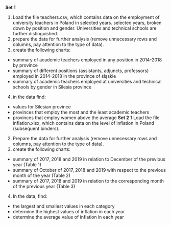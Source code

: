 **Set 1**
1. Load the file teachers.csv, which contains data on the employment of university teachers in Poland in selected years.
selected years, broken down by position and gender. Universities and technical schools are further distinguished.
2. prepare the data for further analysis (remove unnecessary rows and columns, pay attention to the type of data).
3. create the following charts:
- summary of academic teachers employed in any position in 2014-2018 by province
- summary of different positions (assistants, adjuncts, professors) employed in 2014-2018 in the province of
śląskie
- summary of academic teachers employed at universities and technical schools by gender
in Silesia province
4. in the data find:
- values for Silesian province
- provinces that employ the most and the least academic teachers
- provinces that employ women above the average
**Set 2**
1 Load the file inflation.xlsx, which contains data on the level of inflation in Poland (subsequent binders).
2. Prepare the data for further analysis (remove unnecessary rows and columns, pay attention to the type of data).
3. create the following charts:
- summary of 2017, 2018 and 2019 in relation to December of the previous year (Table 1)
- summary of October of 2017, 2018 and 2019 with respect to the previous month of the year (Table 2)
- summary of 2017, 2018 and 2019 in relation to the corresponding month of the previous year (Table 3)
4. In the data, find:
- the largest and smallest values in each category
- determine the highest values of inflation in each year
- determine the average value of inflation in each year